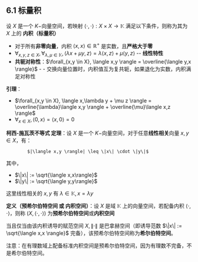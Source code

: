 
## 6.1 标量积

设 $X$ 是一个 $K-$向量空间，若映射 $\langle\cdot,\cdot\rangle: X \times X \to \mathbb{K}$ 满足以下条件，则称为其为 $X$ 上的 **内积（标量积）**

- 对于所有**非零向量**，内积 $\langle x,x \rangle \in \mathbb{R}^+$ 是实数，且**严格大于零**
- $\forall_{x,y,z \in X}, \forall_{\lambda,\mu \in \mathbb{K}}, \langle \lambda x + \mu y, z \rangle = \lambda\langle x,z \rangle + \mu\langle y,z \rangle$ -- **线性特性**
- **共轭对称性**：$\forall_{x,y \in X}, \langle x,y \rangle = \overline{\langle y,x \rangle}$ - - 交换向量位置时，内积值互为复共轭，如果退化为实数，内积满足对称性

**引理**：

- $\forall_{x,y \in X}, \langle x,\lambda y + \mu z \rangle = \overline{\lambda}\langle x,y \rangle + \overline{\mu}\langle x,z \rangle$ 
- $\forall_{x \in X},\langle 0,x \rangle = \langle x,0 \rangle = 0$

**柯西-施瓦茨不等式 定理**：设 $X$ 是一个 $K-$向量空间，对于任意**线性相关**向量 $x,y \in X$，有：

			$|\langle x,y \rangle| \leq \|x\| \cdot \|y\|$

其中，

- $\|x\| := \sqrt{\langle x,x\rangle}$
- $\|y\| := \sqrt{\langle y,y\rangle}$

这里线性相关的 $x,y$ 有 $\lambda \in \mathbb{K}, x = \lambda y$

**定义（预希尔伯特空间 或 内积空间）**：设 $X$ 是域 $\mathbb{K}$ 上的向量空间，若配备内积 $\langle \cdot,\cdot \rangle$，则称 $(X, \langle \cdot,\cdot \rangle)$ 为**预希尔伯特空间**或**内积空间**

当且仅当由该内积诱导的赋范空间 $X,\|\cdot\|$ 是巴拿赫空间（即诱导范数 $\|x\| := \sqrt{\langle x,x \rangle}$ 完备），该预希尔伯特空间称为**希尔伯特空间**。

注意：在有理数域上配备标准内积空间是预希尔伯特空间，因为有理数不完备，不是希尔伯特空间。
